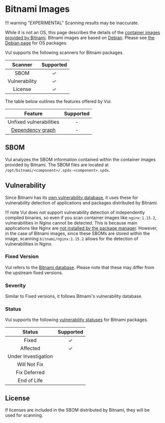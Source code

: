 # Bitnami Images

!!! warning "EXPERIMENTAL"
    Scanning results may be inaccurate.

While it is not an OS, this page describes the details of the [container images provided by Bitnami](https://github.com/bitnami/containers).
Bitnami images are based on [Debian](debian.md).
Please see [the Debian page](debian.md) for OS packages.

Vul supports the following scanners for Bitnami packages.

|    Scanner    | Supported |
| :-----------: | :-------: |
|     SBOM      |     ✓     |
| Vulnerability |     ✓     |
|    License    |     ✓     |

The table below outlines the features offered by Vul.

|               Feature                | Supported |
| :----------------------------------: | :-------: |
|       Unfixed vulnerabilities        |     -     |
| [Dependency graph][dependency-graph] |     -     |

## SBOM
Vul analyzes the SBOM information contained within the container images provided by Bitnami.
The SBOM files are located at `/opt/bitnami/<component>/.spdx-<component>.spdx`.

## Vulnerability
Since Bitnami has its [own vulnerability database][vulndb], it uses these for vulnerability detection of applications and packages distributed by Bitnami.

!!! note
    Vul does not support vulnerability detection of independently compiled binaries, so even if you scan container images like `nginx:1.15.2`, vulnerabilities in Nginx cannot be detected.
    This is because main applications like Nginx are [not installed by the package manager](https://github.com/nginxinc/docker-nginx/blob/321a13a966eeff945196ddd31a629dad2aa85eda/mainline/debian/Dockerfile).
    However, in the case of Bitnami images, since these SBOMs are stored within the image, scanning `bitnami/nginx:1.15.2` allows for the detection of vulnerabilities in Nginx.

### Fixed Version
Vul refers to the [Bitnami database][vulndb]. Please note that these may differ from the upstream fixed versions.

### Severity
Similar to Fixed versions, it follows Bitnami's vulnerability database.

### Status
Vul supports the following [vulnerability statuses] for Bitnami packages.

|       Status        | Supported |
| :-----------------: | :-------: |
|        Fixed        |     ✓     |
|      Affected       |     ✓     |
| Under Investigation |           |
|    Will Not Fix     |           |
|    Fix Deferred     |           |
|     End of Life     |           |



## License
If licenses are included in the SBOM distributed by Bitnami, they will be used for scanning.

[dependency-graph]: ../../configuration/reporting.md#show-origins-of-vulnerable-dependencies

[vulndb]: https://github.com/bitnami/vulndb
[vulnerability statuses]: ../../configuration/filtering.md#by-status
